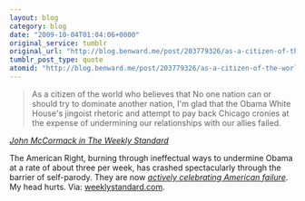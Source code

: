 ```yaml
---
layout: blog
category: blog
date: "2009-10-04T01:04:06+0000"
original_service: tumblr
original_url: "http://blog.benward.me/post/203779326/as-a-citizen-of-the-world-who-believes-that-no-one"
tumblr_post_type: quote
atomid: "http://blog.benward.me/post/203779326/as-a-citizen-of-the-world-who-believes-that-no-one"
---
```

> As a citizen of the world who believes that No one nation can or should try to dominate another nation, I'm glad that the Obama White House's jingoist rhetoric and attempt to pay back Chicago cronies at the expense of undermining our relationships with our allies failed.

<cite><a href="http://www.weeklystandard.com/weblogs/TWSFP/2009/10/chicago_loses_chicago_loses.asp">John McCormack in The Weekly Standard</a></cite>

The American Right, burning through ineffectual ways to undermine Obama at a rate of about three per week, has crashed spectacularly through the barrier of self-parody. They are now [_actively celebrating American failure_](http://tpmlivewire.talkingpointsmemo.com/2009/10/weekly-standard-newsroom-erupts-into-cheers-at-news-of-olympics.php?ref=fpa). My head hurts.
Via: [weeklystandard.com](http://www.weeklystandard.com/weblogs/TWSFP/2009/10/chicago_loses_chicago_loses.asp).